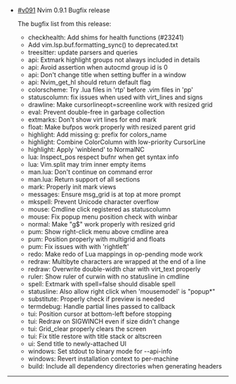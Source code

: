 - [#v091](https://github.com/neovim/neovim/releases/tag/v0.9.1) Nvim 0.9.1 Bugfix release

  The bugfix list from this release:

    - checkhealth: Add shims for health functions (#23241)
    - Add vim.lsp.buf.formatting_sync() to deprecated.txt
    - treesitter: update parsers and queries
    - api: Extmark highlight groups not always included in details
    - api: Avoid assertion when autocmd group id is 0
    - api: Don't change title when setting buffer in a window
    - api: Nvim_get_hl should return default flag
    - colorscheme: Try .lua files in 'rtp' before .vim files in 'pp'
    - statuscolumn: fix issues when used with virt_lines and signs
    - drawline: Make cursorlineopt=screenline work with resized grid
    - eval: Prevent double-free in garbage collection
    - extmarks: Don't show virt lines for end mark
    - float: Make bufpos work properly with resized parent grid
    - highlight: Add missing g: prefix for colors_name
    - highlight: Combine ColorColumn with low-priority CursorLine
    - highlight: Apply 'winblend' to NormalNC
    - lua: Inspect_pos respect bufnr when get syntax info
    - lua: Vim.split may trim inner empty items
    - man.lua: Don't continue on command error
    - man.lua: Return support of all sections
    - mark: Properly init mark views
    - messages: Ensure msg_grid is at top at more prompt
    - mkspell: Prevent Unicode character overflow
    - mouse: Cmdline click registered as statuscolumn
    - mouse: Fix popup menu position check with winbar
    - normal: Make "g$" work properly with resized grid
    - pum: Show right-click menu above cmdline area
    - pum: Position properly with multigrid and floats
    - pum: Fix issues with with 'rightleft'
    - redo: Make redo of Lua mappings in op-pending mode work
    - redraw: Multibyte characters are wrapped at the end of a line
    - redraw: Overwrite double-width char with virt_text properly
    - ruler: Show ruler of curwin with no statusline in cmdline
    - spell: Extmark with spell=false should disable spell
    - statusline: Also allow right click when 'mousemodel' is "popup*"
    - substitute: Properly check if preview is needed
    - termdebug: Handle partial lines passed to callback
    - tui: Position cursor at bottom-left before stopping
    - tui: Redraw on SIGWINCH even if size didn't change
    - tui: Grid_clear properly clears the screen
    - tui: Fix title restore with title stack or altscreen
    - ui: Send title to newly-attached UI
    - windows: Set stdout to binary mode for --api-info
    - windows: Revert installation context to per-machine
    - build: Include all dependency directories when generating headers

---
